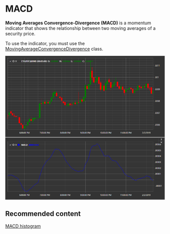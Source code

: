 # MACD

**Moving Averages Convergence\-Divergence (MACD)** is a momentum indicator that shows the relationship between two moving averages of a security price. 

To use the indicator, you must use the [MovingAverageConvergenceDivergence](../api/StockSharp.Algo.Indicators.MovingAverageConvergenceDivergence.html) class. 

![IndicatorMovingAverageConvergenceDivergence](../images/IndicatorMovingAverageConvergenceDivergence.png)

## Recommended content

[MACD histogram](IndicatorMovingAverageConvergenceDivergenceHistogram.md)
